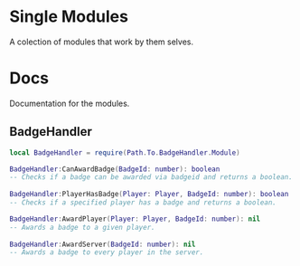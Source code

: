 # Single Modules
A colection of modules that work by them selves.

# Docs
Documentation for the modules.

## BadgeHandler
```lua
local BadgeHandler = require(Path.To.BadgeHandler.Module)

BadgeHandler:CanAwardBadge(BadgeId: number): boolean
-- Checks if a badge can be awarded via badgeid and returns a boolean.
	 
BadgeHandler:PlayerHasBadge(Player: Player, BadgeId: number): boolean
-- Checks if a specified player has a badge and returns a boolean.

BadgeHandler:AwardPlayer(Player: Player, BadgeId: number): nil
-- Awards a badge to a given player.
	 
BadgeHandler:AwardServer(BadgeId: number): nil
-- Awards a badge to every player in the server.
```
